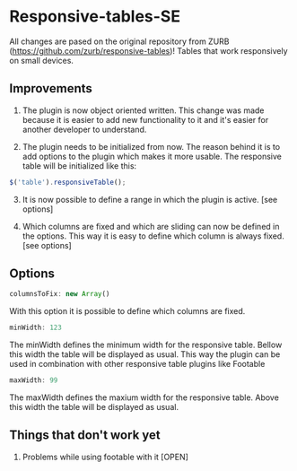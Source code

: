  # Responsive-tables-SE
All changes are pased on the original repository from ZURB (https://github.com/zurb/responsive-tables)!
Tables that work responsively on small devices.


## Improvements

1. The plugin is now object oriented written. This change was made because it is easier to add new functionality to it and it's easier for another developer to understand.

2. The plugin needs to be initialized from now. The reason behind it is to add options to the plugin which makes it more usable. The responsive table will be initialized like this:

```javascript
$('table').responsiveTable();
```
3. It is now possible to define a range in which the plugin is active. [see options]

4. Which columns are fixed and which are sliding can now be defined in the options. This way it is easy to define which column is always fixed. [see options]

## Options

```javascript
columnsToFix: new Array()
```
With this option it is possible to define which columns are fixed.

```javascript
minWidth: 123
```
The minWidth defines the minimum width for the responsive table. Bellow this width the table will be displayed as usual. This way the plugin can be used in combination with other responsive table plugins like Footable

```javascript
maxWidth: 99
```
The maxWidth defines the maxium width for the responsive table. Above this width the table will be displayed as usual.

## Things that don't work yet

1. Problems while using footable with it [OPEN]



